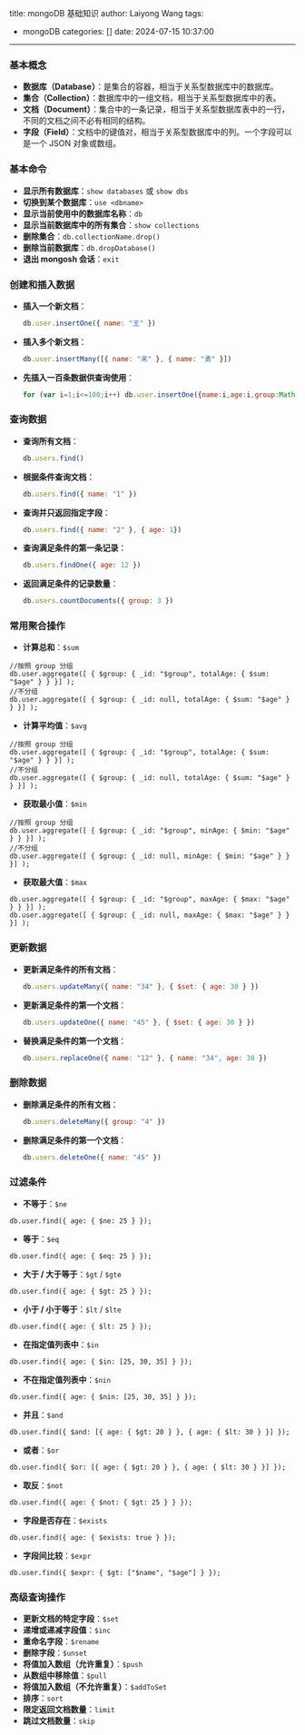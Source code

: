 title: mongoDB 基础知识
author: Laiyong Wang
tags:
  - mongoDB
categories: []
date: 2024-07-15 10:37:00
---
### 基本概念

- **数据库（Database）**：是集合的容器，相当于关系型数据库中的数据库。
- **集合（Collection）**：数据库中的一组文档，相当于关系型数据库中的表。
- **文档（Document）**：集合中的一条记录，相当于关系型数据库表中的一行，不同的文档之间不必有相同的结构。
- **字段（Field）**：文档中的键值对，相当于关系型数据库中的列。一个字段可以是一个 JSON 对象或数组。

### 基本命令

- **显示所有数据库**：`show databases` 或 `show dbs`
- **切换到某个数据库**：`use <dbname>`
- **显示当前使用中的数据库名称**：`db`
- **显示当前数据库中的所有集合**：`show collections`
- **删除集合**：`db.collectionName.drop()`
- **删除当前数据库**：`db.dropDatabase()`
- **退出 mongosh 会话**：`exit`

### 创建和插入数据
- **插入一个新文档**：
  ```javascript
  db.user.insertOne({ name: "王" })
  ```
- **插入多个新文档**：
  ```javascript
  db.user.insertMany([{ name: "来" }, { name: "勇" }])
  ```
- **先插入一百条数据供查询使用**：
  ```javascript
  for (var i=1;i<=100;i++) db.user.insertOne({name:i,age:i,group:Math.floor(i/10)})
  ```

### 查询数据

- **查询所有文档**：
  ```javascript
  db.users.find()
  ```
- **根据条件查询文档**：
  ```javascript
  db.users.find({ name: "1" })
  ```
- **查询并只返回指定字段**：
  ```javascript
  db.users.find({ name: "2" }, { age: 1})
  ```
- **查询满足条件的第一条记录**：
  ```javascript
  db.users.findOne({ age: 12 })
  ```
- **返回满足条件的记录数量**：
  ```javascript
  db.users.countDocuments({ group: 3 })
  ```

### 常用聚合操作

- **计算总和**：`$sum`
```
//按照 group 分组
db.user.aggregate([ { $group: { _id: "$group", totalAge: { $sum: "$age" } } }] );
//不分组
db.user.aggregate([ { $group: { _id: null, totalAge: { $sum: "$age" } } }] );
```
- **计算平均值**：`$avg`
```
//按照 group 分组
db.user.aggregate([ { $group: { _id: "$group", totalAge: { $sum: "$age" } } }] );
//不分组
db.user.aggregate([ { $group: { _id: null, totalAge: { $sum: "$age" } } }] );
```
- **获取最小值**：`$min`
```
//按照 group 分组
db.user.aggregate([ { $group: { _id: "$group", minAge: { $min: "$age" } } }] );
//不分组
db.user.aggregate([ { $group: { _id: null, minAge: { $min: "$age" } } }] );
```
- **获取最大值**：`$max`
```
db.user.aggregate([ { $group: { _id: "$group", maxAge: { $max: "$age" } } }] );
db.user.aggregate([ { $group: { _id: null, maxAge: { $max: "$age" } } }] );
```
### 更新数据

- **更新满足条件的所有文档**：
  ```javascript
  db.users.updateMany({ name: "34" }, { $set: { age: 30 } })
  ```
- **更新满足条件的第一个文档**：
  ```javascript
  db.users.updateOne({ name: "45" }, { $set: { age: 30 } })
  ```
- **替换满足条件的第一个文档**：
  ```javascript
  db.users.replaceOne({ name: "12" }, { name: "34", age: 30 })
  ```

### 删除数据

- **删除满足条件的所有文档**：
  ```javascript
  db.users.deleteMany({ group: "4" })
  ```
- **删除满足条件的第一个文档**：
  ```javascript
  db.users.deleteOne({ name: "45" })
  ```

### 过滤条件

- **不等于**：`$ne`
```
db.user.find({ age: { $ne: 25 } });
```
- **等于**：`$eq`
```
db.user.find({ age: { $eq: 25 } });
```
- **大于 / 大于等于**：`$gt` / `$gte`
```
db.user.find({ age: { $gt: 25 } });
```
- **小于 / 小于等于**：`$lt` / `$lte`
```
db.user.find({ age: { $lt: 25 } });
```
- **在指定值列表中**：`$in`
```
db.user.find({ age: { $in: [25, 30, 35] } });
```
- **不在指定值列表中**：`$nin`
```
db.user.find({ age: { $nin: [25, 30, 35] } });
```
- **并且**：`$and`
```
db.user.find({ $and: [{ age: { $gt: 20 } }, { age: { $lt: 30 } }] });
```
- **或者**：`$or`
```
db.user.find({ $or: [{ age: { $gt: 20 } }, { age: { $lt: 30 } }] });
```
- **取反**：`$not`
```
db.user.find({ age: { $not: { $gt: 25 } } });
```
- **字段是否存在**：`$exists`
```
db.user.find({ age: { $exists: true } });
```
- **字段间比较**：`$expr`
```
db.user.find({ $expr: { $gt: ["$name", "$age"] } });
```

### 高级查询操作

- **更新文档的特定字段**：`$set`
- **递增或递减字段值**：`$inc`
- **重命名字段**：`$rename`
- **删除字段**：`$unset`
- **将值加入数组（允许重复）**：`$push`
- **从数组中移除值**：`$pull`
- **将值加入数组（不允许重复）**：`$addToSet`
- **排序**：`sort`
- **限定返回文档数量**：`limit`
- **跳过文档数量**：`skip`